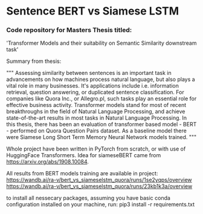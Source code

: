 # Sentence BERT vs Siamese LSTM

### Code repository for Masters Thesis titled:

'Transformer Models and their suitability on Semantic Similarity downstream task'

Summary from thesis:

"""
Assessing similarity between sentences is an important task in advancements on how machines process natural language, but also plays a vital role in many businesses. It's applications include i.e. information retrieval, question answering, or duplicated sentence classification. For companies like Quora Inc., or Allegro.pl, such tasks play an essential role for effective business activity. Transformer models stand for most of recent breakthroughs in the field of Natural Language Processing, and achieve state-of-the-art results in most tasks in Natural Language Processing. In this thesis, there has been an evaluation of transformer based model - BERT - performed on Quora Question Pairs dataset. As a baseline model there were Siamese Long Short Term Memory Neural Network models trained.
"""

Whole project have been written in PyTorch from scratch, or with use of HuggingFace Transformers. Idea for siameseBERT came from https://arxiv.org/abs/1908.10084.

All results from BERT models training are available in project:
https://wandb.ai/ra-v/bert_vs_siameselstm_quora/runs/1se2yqps/overview
https://wandb.ai/ra-v/bert_vs_siameselstm_quora/runs/23kb1k3a/overview

to install all nessecary packages, assuming you have basic conda configuration installed on your machine, run:
pip3 install -r requirements.txt
